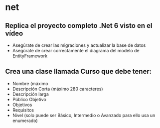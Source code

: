 # net

## Replica el proyecto completo .Net 6 visto en el vídeo
   - Asegúrate de crear las migraciones y actualizar la base de datos
   - Asegúrate de crear correctamente el diagrama del modelo de EntityFramework
## Crea una clase llamada Curso que debe tener: 
  - Nombre (máximo 
  - Descripción Corta (máximo 280 caracteres)
  - Descripción larga
  - Público Objetivo
  - Objetivos
  - Requisitos 
  - Nivel (solo puede ser Básico, Intermedio o Avanzado para ello usa un enumerado)
